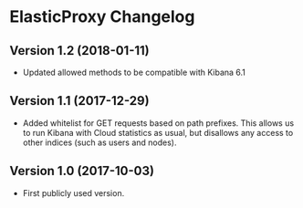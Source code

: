 # ElasticProxy Changelog

## Version 1.2 (2018-01-11)

- Updated allowed methods to be compatible with Kibana 6.1


## Version 1.1 (2017-12-29)

- Added whitelist for GET requests based on path prefixes. This allows us to run Kibana with Cloud
  statistics as usual, but disallows any access to other indices (such as users and nodes).


## Version 1.0 (2017-10-03)

- First publicly used version.
